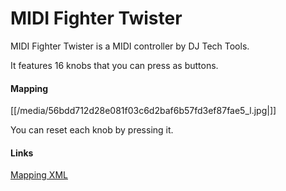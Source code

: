 # MIDI Fighter Twister

MIDI Fighter Twister is a MIDI controller by DJ Tech Tools.

It features 16 knobs that you can press as buttons.

#### Mapping

[[/media/56bdd712d28e081f03c6d2baf6b57fd3ef87fae5_l.jpg|]]

You can reset each knob by pressing it.

#### Links

[Mapping
XML](https://github.com/mixxxdj/mixxx/blob/c2d9d05fe5fedc9a83833188b7d3ddadf234fbe1/res/controllers/DJ%20TechTools%20MIDI%20Fighter%20Twister.midi.xml)
